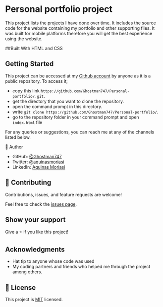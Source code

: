 
# Personal portfolio project
This project lists the projects I have done over time. It includes the source code for the website containing my portfolio and other supporting files. It was built for mobile platforms therefore you will get the best experience using the website. 

##Built With
HTML and CSS

## Getting Started
This project can be accessed at my [Github account](https://github.com/Ghostman747) by anyone as it is a public repository. To access it;
- copy this link `https://github.com/Ghostman747/Personal-portfolio/.git`.
- get the directory that you want to clone the repository.
- open the command prompt in this directory.
- write `git clone https://github.com/Ghostman747/Personal-portfolio/`.
- go to the repository folder in your command prompt and open `index.html` file

For any queries or suggestions, you can reach me at any of the channels listed below.

👤 Author
- GitHub: [@Ghostman747](https://github.com/Ghostman747)
- Twitter: [@aquinasmoriasi](https://twitter.com/aquinas747)
- LinkedIn: [Aquinas Moriasi](www.linkedin.com/in/aquinas-moriasi)

## 🤝 Contributing

Contributions, issues, and feature requests are welcome!

Feel free to check the [issues page](https://github.com/Ghostman747/Hello-Microverse/issues).

## Show your support

Give a ⭐️ if you like this project!

## Acknowledgments

- Hat tip to anyone whose code was used
- My coding partners and friends who helped me through the project among others.


## 📝 License

This project is [MIT](./LICENSE) licensed.
